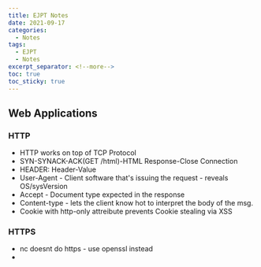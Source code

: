 ```yaml
---
title: EJPT Notes
date: 2021-09-17
categories:
  - Notes
tags:
  - EJPT
  - Notes
excerpt_separator: <!--more-->
toc: true
toc_sticky: true
---
```


<h2>Web Applications</h2>
<h3>HTTP</h3>
<ul>
  <li>HTTP works on top of TCP Protocol</li>
  <li>SYN-SYNACK-ACK(GET /html)-HTML Response-Close Connection</li>
  <li>HEADER: Header-Value</li>
  <li>User-Agent - Client software that's issuing the request - reveals OS/sysVersion</li>
  <li>Accept - Document type expected in the response</li>
  <li>Content-type - lets the client know hot to interpret the body of the msg.</li>
  <li>Cookie with http-only attreibute prevents Cookie stealing via XSS</li>
</ul>
<h3>HTTPS</h3>
<ul>
<li>nc doesnt do https - use openssl instead </li>
<li></li>

</ul>